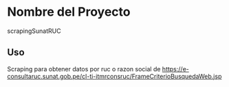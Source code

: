# Nombre del Proyecto
scrapingSunatRUC

## Uso
Scraping para obtener datos por ruc o razon social de  https://e-consultaruc.sunat.gob.pe/cl-ti-itmrconsruc/FrameCriterioBusquedaWeb.jsp